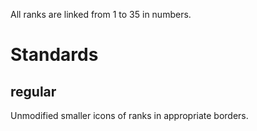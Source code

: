 All ranks are linked from 1 to 35 in numbers.

# Standards

## regular
Unmodified smaller icons of ranks in appropriate borders.
